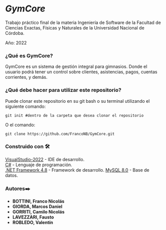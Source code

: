 # *GymCore*
Trabajo práctico final de la materia Ingeniería de Software de la Facultad de Ciencias Exactas, Físicas y Naturales de la Universidad Nacional de Córdoba. 

Año: 2022

### **¿Qué es GymCore?**
GymCore es un sistema de gestión integral para gimnasios. Donde el usuario podrá tener un control sobre clientes, asistencias, pagos, cuentas corrientes, y demás.

### **¿Qué debe hacer para utilizar este repositorio?**
Puede clonar este repositorio en su git bash o su terminal utilizando el siguiente comando:

```
git init #dentro de la carpeta que desea clonar el repositorio
```
O el comando:
```
git clone https://github.com/FrancoNB/GymCore.git
```





### **Construido con 🛠️**
[VisualStudio-2022](https://visualstudio.microsoft.com/es/vs/) - IDE de desarrollo.  
[C#](https://docs.microsoft.com/en-us/dotnet/csharp/tour-of-csharp/) - Lenguaje de programación.  
[.NET Framework 4.8](https://dotnet.microsoft.com/en-us/download/dotnet-framework/net48) - Framework de desarrollo. 
[MySQL 8.0](https://dev.mysql.com/doc/relnotes/mysql/8.0/en/) - Base de datos.

### **Autores✒️**
* **BOTTINI, Franco Nicolás**
* **GIORDA, Marcos Daniel**
* **GORRITI, Camilo Nicolás**
* **LAVEZZARI, Fausto**
* **ROBLEDO, Valentín**


